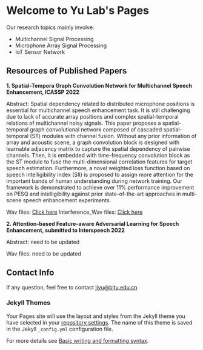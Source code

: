 # Welcome to Yu Lab's Pages

Our research topics mainly involve:
 - Multichannel Signal Processing
 - Microphone Array Signal Processing
 - IoT Sensor Network

## Resources of Published Papers

**1. Spatial-Tempora Graph Convolution Network for Multichannel Speech Enhancement, ICASSP 2022**

   Abstract: Spatial dependency related to distributed microphone positions is essential for multichannel speech enhancement task. It is still challenging due to lack of accurate array positions and complex spatial-temporal relations of multichannel noisy signals. This paper proposes a spatial-temporal graph convolutional network composed of cascaded spatial-temporal (ST) modules with channel fusion. Without any prior information of array and acoustic scene, a graph convolution block is designed with learnable adjacency matrix to capture the spatial dependency of pairwise channels. Then, it is embedded with time-frequency convolution block as the ST module to fuse the multi-dimensional correlation features for target speech estimation. Furthermore, a novel weighted loss function based on speech intelligibility index (SII) is proposed to assign more attention for the important bands of human understanding during network training. Our framework is demonstrated to achieve over 11% performance improvement on PESQ and intelligibility against prior state-of-the-art approaches in multi-scene speech enhancement experiments.

   Wav files: [Click here](http://ahuei.github.io/stgcsen "wav")
   Interference_Wav files: [Click here](http://htmlpreview.github.io/?https://github.com/YuLabs/YuLabs.github.io/blob/gh-pages/wav/STGCSEN_Interference/index.html "wav")


**2. Attention-based Feature-aware Adversarial Learning for Speech Enhancement, submitted to Interspeech 2022**

   Abstract:  need to be updated

   Wav files: need to be updated


## Contact Info
If any question, feel free to contact <jjyu@bjtu.edu.cn>


### Jekyll Themes

Your Pages site will use the layout and styles from the Jekyll theme you have selected in your [repository settings](https://github.com/crystalyuu/YuLab.github.io/settings/pages). The name of this theme is saved in the Jekyll `_config.yml` configuration file.

For more details see [Basic writing and formatting syntax](https://docs.github.com/en/github/writing-on-github/getting-started-with-writing-and-formatting-on-github/basic-writing-and-formatting-syntax).



